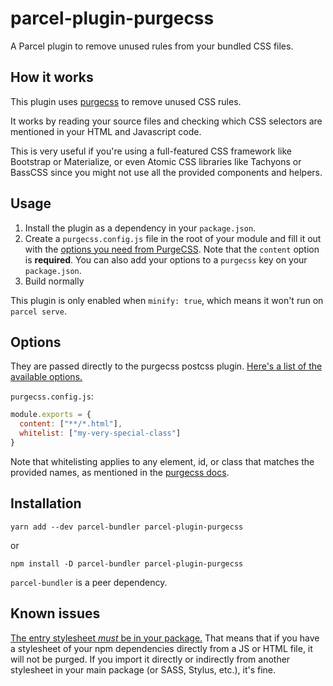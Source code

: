 # parcel-plugin-purgecss

A Parcel plugin to remove unused rules from your bundled CSS files.

## How it works

This plugin uses [purgecss](https://github.com/FullHuman/purgecss) to remove unused CSS rules.

It works by reading your source files and checking which CSS selectors are mentioned in your HTML and Javascript code.

This is very useful if you're using a full-featured CSS framework like Bootstrap or Materialize, or even Atomic CSS libraries like Tachyons or BassCSS since you might not use all the provided components and helpers.

## Usage

1. Install the plugin as a dependency in your `package.json`.
2. Create a `purgecss.config.js` file in the root of your module and fill it out with the [options you need from PurgeCSS](https://www.purgecss.com/configuration). Note that the `content` option is **required**. You can also add your options to a `purgecss` key on your `package.json`.
3. Build normally

This plugin is only enabled when `minify: true`, which means it won't run on `parcel serve`.

## Options

They are passed directly to the purgecss postcss plugin. [Here's a list of the available options.](https://www.purgecss.com/configuration)

`purgecss.config.js`:

```js
module.exports = {
  content: ["**/*.html"],
  whitelist: ["my-very-special-class"]
}
```

Note that whitelisting applies to any element, id, or class that matches the provided names, as mentioned in the [purgecss docs](https://www.purgecss.com/whitelisting#specific-selectors).

## Installation

```
yarn add --dev parcel-bundler parcel-plugin-purgecss
```

or

```
npm install -D parcel-bundler parcel-plugin-purgecss
```

`parcel-bundler` is a peer dependency.

## Known issues

[The entry stylesheet _must_ be in your package.](https://github.com/cprecioso/parcel-plugin-purgecss/issues/10) That means that if you have a stylesheet of your npm dependencies directly from a JS or HTML file, it will not be purged. If you import it directly or indirectly from another stylesheet in your main package (or SASS, Stylus, etc.), it's fine.
